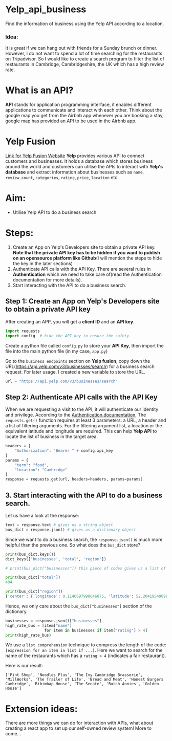 # Yelp_api_business
Find the information of business using the Yelp API according to a location.

### Idea:
It is great if we can hang out with friends for a Sunday brunch or dinner. However, I do not want to spend a lot of time searching for the restaurants on Tripadvisor. So I would like to create a search program to filter the list of restaurants in Cambridge, Cambridgeshire, the UK which has a high review rate.

# What is an API?
**API** stands for application programming interface, it enables different applications to communicate and interact with each other. Think about the google map you get from the Airbnb app whenever you are booking a stay, google map has provided an API to be used in the Airbnb app.

# Yelp Fusion
[Link for Yelp Fusion Website](https://www.yelp.com/developers)
**Yelp** provides various API to connect customers and businesses. It holds a database which stores business around the world and customers can utilise the APIs to interact with **Yelp's database** and extract information about businesses such as `name`, `review_count`, `categories`, `rating`, `price`, `location` etc.

# Aim:
* Utilise Yelp API to do a business search

# Steps:
1. Create an App on Yelp's Developers site to obtain a private API key. **Note that the private API key has to be hidden if you want to publish on an opensource platform like Github**(I will mention the steps to hide the key in the later sections)
2. Authenticate API calls with the API Key. There are several rules in **Authentication** which we need to take care of(read the Authentication documentation for more details).
3. Start interacting with the API to do a business search.

## Step 1: Create an App on Yelp's Developers site to obtain a private API key
After creating an APP, you will get a **client ID** and an **API key**.

``` python
import requests
import config  # hide the API key to ensure the safety
```
Create a python file called `config.py` to store your **API Key**, then import the file into the main python file (in my case, `app.py`)

Go to the `business endpoints` section on **Yelp fusion**, copy down the URL(https://api.yelp.com/v3/businesses/search) for a business search request. For later usage, I created a new variable to store the URL.
``` python
url = "https://api.yelp.com/v3/businesses/search"
```

## Step 2: Authenticate API calls with the API Key
When we are requesting a visit to the API, it will authenticate our identity and privilege. According to the [Authentication documentation](https://www.yelp.com/developers/documentation/v3/business_search), The `requests.get()` function requires at least 3 parameters: a URL, a header and a list of filtering arguments. For the filtering argument list, a location or the equivalent latitude and longitude are required. This can help **Yelp API** to locate the list of business in the target area.

``` python
headers = {
    "Authorization": "Bearer " + config.api_key
}
params = {
    "term": "food",
    "location": "Cambridge"
}
response = requests.get(url, headers=headers, params=params)
```

## 3. Start interacting with the API to do a business search.
Let us have a look at the response:
```python
text = response.text # gives us a string object
bus_dict = response.json() # gives us a dictionary object
```
Since we want to do a business search, the `response.json()` is much more helpful than the previous one. So what does the `bus_dict` store?
``` python
print(bus_dict.keys())
dict_keys(['businesses', 'total', 'region'])

# print(bus_dict["businesses"]) this piece of codes gives us a list of dictionaries which stores the detailed information for each business.

print(bus_dict["total"])
494

print(bus_dict["region"])
{'center': {'longitude': 0.1146697998046875, 'latitude': 52.20419549090858}}
```
Hence, we only care about the `bus_dict["businesses"]` section of the dictionary.

``` python
businesses = response.json()["businesses"]
high_rate_bus = [item["name"]
                 for item in businesses if item["rating"] > 4]
print(high_rate_bus)
```
We use a `list comprehension` technique to compress the length of the code: `[expression for an item in list if ...]`. Here we want to search for the name of the restaurants which has a `rating > 4` (indicates a fair restaurant).

Here is our result:
```
['Pint Shop', 'Noodles Plus', 'The Ivy Cambridge Brasserie', 'MillWorks', 'The Trailer of Life', 'Bread and Meat', 'Honest Burgers Cambridge', 'Bibimbap House', 'The Senate', 'Butch Annies', 'Golden House']
```

# Extension ideas:
There are more things we can do for interaction with APIs, what about creating a react app to set up our self-owned review system! More to come...

